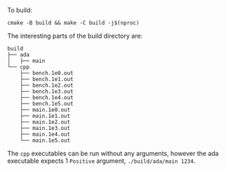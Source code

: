 To build:
```shell
cmake -B build && make -C build -j$(nproc)
```
The interesting parts of the build directory are:
```
build
├── ada
│   ├── main
└── cpp
    ├── bench.1e0.out
    ├── bench.1e1.out
    ├── bench.1e2.out
    ├── bench.1e3.out
    ├── bench.1e4.out
    ├── bench.1e5.out
    ├── main.1e0.out
    ├── main.1e1.out
    ├── main.1e2.out
    ├── main.1e3.out
    ├── main.1e4.out
    └── main.1e5.out
```
The `cpp` executables can be run without any arguments, however the ada executable expects 1 `Positive` argument, `./build/ada/main 1234`.

